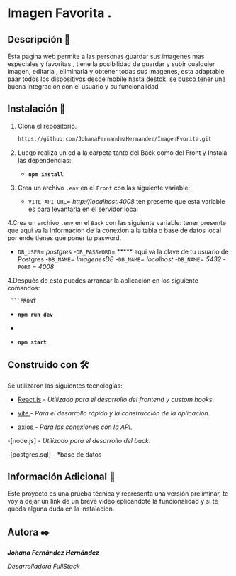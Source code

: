 # Imagen Favorita .

## Descripción 🚀

Esta pagina web permite a las personas guardar sus imagenes mas especiales y favoritas , tiene la posibilidad de guardar y subir cualquier imagen, editarla , eliminarla y obtener todas sus imagenes, esta adaptable paar todos los dispositivos desde mobile hasta destok.
se busco tener una buena integracion con el usuario y su funcionalidad


## Instalación 🔧

1. Clona el repositorio.
   ```bash
   https://github.com/JohanaFernandezHernandez/ImagenFvorita.git
   
   
2. Luego realiza un cd a la carpeta tanto del Back como del Front y Instala las dependencias:
    - __`npm install`__
    

3. Crea un archivo `.env` en el `Front` con las siguiente variable:
        
    - `VITE_API_URL`= *http://localhost:4008*
      ten presente que esta variable es para levantarla en el servidor local

4.Crea un archivo `.env` en el `Back` con las siguiente variable:
tener presente que aqui va la informacion de la conexion a la tabla o base de datos local por ende tienes que poner tu pasword.

   - `DB_USER`= *postgres*
   -`DB_PASSWORD`= ***** aqui va la clave de tu usuario de Postgres
   -`DB_NAME`= *ImagenesDB*
   -`DB_NAME`= *localhost*
   -`DB_NAME`= *5432*
   -`PORT` = *4008*

4.Después de esto puedes arrancar la aplicación en los siguiente comandos:

     
     ```FRONT
   - __`npm run dev`__

   - ```BACK
   - __`npm start`__



## Construido con 🛠️

Se utilizaron las siguientes tecnologías:

- [React.js](https://react.dev/) - *Utilizado para el desarrollo del frontend y custom hooks*.

- [vite ](https://getbem.com/) - *Para el desarrollo rápido y la construcción de la aplicación*.

- [axios ](https://axios-http.com/es/docs/intro) - *Para las conexiones con la API*.

-[node.js] - *Utilizado para el desarrollo del back*.

-[postgres.sql] - *base de datos


## Información Adicional 📖

Este proyecto es una prueba técnica y representa una versión preliminar, te voy a dejar un link de un breve video eplicandote la funcionalidad y si te queda alguna duda en la instalacion.


## Autora ✒️

__*Johana Fernández Hernández*__

*Desarrolladora FullStack*
